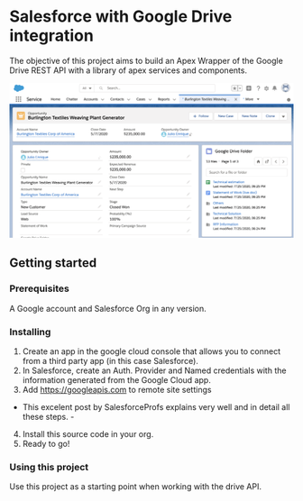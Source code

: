 # Salesforce with Google Drive integration
The objective of this project aims to build an Apex Wrapper of the Google Drive REST API with a library of apex services and components.

![Google Drive Folder](https://github.com/julio-enrique/salesforce-gdrive-integration/blob/master/screenshot.png)

## Getting started

### Prerequisites
A Google account and Salesforce Org in any version.

### Installing

1. Create an app in the google cloud console that allows you to connect from a third party app (in this case Salesforce).
2. In Salesforce, create an Auth. Provider and Named credentials with the information generated from the Google Cloud app.
3. Add https://googleapis.com to remote site settings
- This excelent post by SalesforceProfs explains very well and in detail all these steps.  - 
4. Install this source code in your org.
5. Ready to go!

### Using this project
Use this project as a starting point when working with the drive API. 
